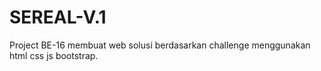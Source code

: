 # SEREAL-V.1
Project BE-16 membuat web solusi berdasarkan challenge menggunakan html css js bootstrap.
